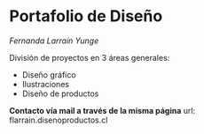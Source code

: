 # Portafolio de Diseño
*Fernanda Larraín Yunge*

División de proyectos en 3 áreas generales:
* Diseño gráfico
* Ilustraciones
* Diseño de productos

**Contacto vía mail a través de la misma página**
url: flarrain.disenoproductos.cl

